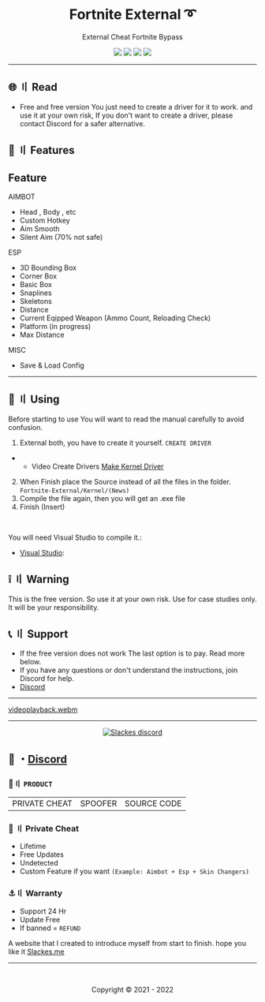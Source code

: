 <h1 align="center">
  Fortnite External ➰
</h1>

<p align="center">
  External Cheat Fortnite Bypass
</p>



<p align="center">
  <img src="https://img.shields.io/github/languages/top/Slackes/Fortnite-External?style=flat-square"/>
  <img src="https://img.shields.io/github/last-commit/Slackes/Fortnite-External?style=flat-square"/>
  <img src="https://sonarcloud.io/api/project_badges/measure?project=Slackes_Fortnite-External&metric=ncloc"/>
  <img src="https://img.shields.io/github/stars/Slackes/Fortnite-External?color=5ac18e&label=Stars&style=flat-square"/>

</p>

---

## <a id="content"></a>🌐 〢 Read
- Free and free version You just need to create a driver for it to work. and use it at your own risk, If you don't want to create a driver, please contact Discord for a safer alternative.

## <a id="features"></a>🔰 〢 Features


## Feature 
 
AIMBOT
- Head , Body , etc
- Custom Hotkey 
- Aim Smooth 
- Silent Aim (70% not safe)

ESP
- 3D Bounding Box  
- Corner Box
- Basic Box
- Snaplines
- Skeletons
- Distance
- Current Eqipped Weapon (Ammo Count, Reloading Check)
- Platform (in progress)
- Max Distance

MISC
- Save & Load Config




---

## <a id="setup"></a> 📁 〢 Using

Before starting to use You will want to read the manual carefully to avoid confusion.

1. External both, you have to create it yourself. `CREATE DRIVER`
- - Video Create Drivers [Make Kernel Driver](https://youtube.com/playlist?list=PLQURoBilKBnwa3gPTTl1hlNCHYU8CI0HR)
2. When Finish place the Source instead of all the files in the folder. `Fortnite-External/Kernel/(News)`
3. Compile the file again, then you will get an .exe file
4. Finish (Insert)

<br>

  
   You will need Visual Studio to compile it.:

- [Visual Studio](https://visualstudio.microsoft.com/):





## <a id="warn"></a> ❕ 〢 Warning 
 This is the free version. So use it at your own risk. Use for case studies only. It will be your responsibility.

  
## <a id="setup2"></a> 📞 〢 Support
- If the free version does not work The last option is to pay. Read more below.
- If you have any questions or don't understand the instructions, join Discord for help.
- [Discord](https://discord.gg/MBTkVcJefp)

---

[videoplayback.webm](https://user-images.githubusercontent.com/94861415/210275398-c9e3ed89-d764-447f-b4c8-862e53c0480f.webm)

--- 

  <p align="center">
    <a href="https://discord.gg/MBTkVcJefp">
        <img title="Slackes server discord" alt="Slackes discord" src="https://discordapp.com/api/guilds/880135738077896764/widget.png?style=banner2"/>
    </a>
</p> 
 
## 💬 ・[Discord](https://discord.gg/MBTkVcJefp) 

 ### 🛒〢 `PRODUCT`
 
<table>
<tr>
	<td> PRIVATE CHEAT
	<td> SPOOFER
	<td> SOURCE CODE
</table>

  
### 🥊 〢 Private Cheat

- Lifetime 
- Free Updates 
- Undetected
- Custom Feature if you want `(Example: Aimbot + Esp + Skin Changers)`

### ⚓〢 Warranty

- Support 24 Hr
- Update Free
- If banned = `REFUND`

A website that I created to introduce myself from start to finish. hope you like it [Slackes.me](http://slackes.me/)

---

  <br>

<p align="center">
  Copyright © 2021 - 2022
<br>

